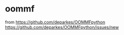 # oommf
from https://github.com/deparkes/OOMMFpython  https://github.com/deparkes/OOMMFpython/issues/new
